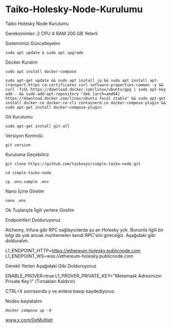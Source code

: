 # Taiko-Holesky-Node-Kurulumu
Taiko Holesky Node Kurulumu

Gereksinimler: 2 CPU 4 RAM 200 GB Yeterli

Sistemimizi Güncelleyelim

```sudo apt update & sudo apt upgrade```

Docker Kuralım

```sudo apt install docker-compose```


```sudo apt-get update && sudo apt install jq && sudo apt install apt-transport-https ca-certificates curl software-properties-common -y && curl -fsSL https://download.docker.com/linux/ubuntu/gpg | sudo apt-key add - && sudo add-apt-repository "deb [arch=amd64] https://download.docker.com/linux/ubuntu focal stable" && sudo apt-get install docker-ce docker-ce-cli containerd.io docker-compose-plugin && sudo apt-get install docker-compose-plugin```

Git Kurulumu

```sudo apt-get install git-all```

Versiyon Kontrolü

```git version```

Kuruluma Geçebiliriz

```git clone https://github.com/taikoxyz/simple-taiko-node.git```

```cd simple-taiko-node```

```cp .env.sample .env```

Nano İçine Girelim

```nano .env```

Ok Tuşlarıyla İlgili yerlere Girelim

Endpointleri Dolduruyoruz

Alchemy, Infura gibi RPC sağlayıcılarda şu an Holesky yok. Bununla ilgili bir bilgi de yok ancak muhtemelen kendi RPC'sini gireceğiz. Aşağıdaki gibi dolduralım.

L1_ENDPOINT_HTTP=https://ethereum-holesky.publicnode.com
L1_ENDPOINT_WS=wss://ethereum-holesky.publicnode.com

Gerekli Yerleri Aşağıdaki Gibi Dolduruyoruz

ENABLE_PROVER=true
L1_PROVER_PRIVATE_KEY="Metamask Adresinizin Private Key'i" (Tırnakları Kaldırın)

CTRL+X sonrasında y ve entera basıp kaydediyoruz.

Nodeu başlatalım

```docker compose up -d```



www.x.com/0xMultijet
